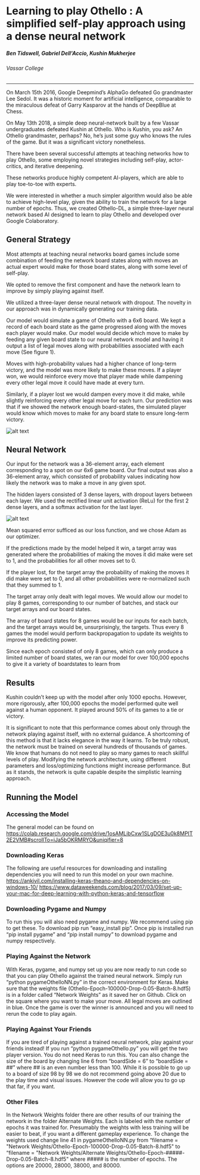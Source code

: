 # Learning to play Othello : A simplified self-play approach using a dense neural network
##### Ben Tidswell, Gabriel Dell'Accio, Kushin Mukherjee
###### Vassar College

-------------------


On March 15th 2016, Google Deepmind’s AlphaGo defeated Go grandmaster Lee Sedol. It was a historic moment for artificial intelligence, comparable to the miraculous defeat of Garry Kasparov at the hands of DeepBlue at Chess.

On May 13th 2018, a simple deep neural-network built by a few Vassar undergraduates defeated Kushin at Othello. Who is Kushin, you ask? An Othello grandmaster, perhaps? No, he’s just some guy who knows the rules of the game. But it was a significant victory nonetheless.

There have been several successful attempts at teaching networks how to play Othello, some employing novel strategies including self-play, actor-critics, and iterative deepening.

These networks produce highly competent AI-players, which are able to play toe-to-toe with experts.

We were interested in whether a much simpler algorithm would also be able to achieve high-level play, given the ability to train the network for a large number of epochs. Thus, we created Othello-DL, a simple three-layer neural network based AI designed to learn to play Othello and developed over Google Colaboratory.

## General Strategy

Most attempts at teaching neural networks board games include some combination of feeding the network board states along with moves an actual expert would make for those board states, along with some level of self-play.

We opted to remove the first component and have the network learn to improve by simply playing against itself.
      
We utilized a three-layer dense neural network with dropout. The novelty in our approach was in dynamically generating our training data.

Our model would simulate a game of Othello with a 6x6 board. We kept a record of each board state as the game progressed along with the moves each player would make.
Our model would decide which move to make by feeding any given board state to our neural network model and having it output a list of legal moves along with probabilities associated with each move (See figure 1). 

Moves with high-probability values had a higher chance of long-term victory, and the model was more likely to make these moves. If a player won, we would reinforce every move that player made while dampening every other legal move it could have made at every turn. 

Similarly, if a player lost we would dampen every move it did make, while slightly reinforcing every other legal move for each turn. Our prediction was that if we showed the network enough board-states, the simulated player would know which moves to make for any board state to ensure long-term victory.

![alt text](./boardFigure.PNG)

## Neural Network

Our input for the network was a 36-element array, each element corresponding to a spot on our 6x6 game board. Our final output was also a 36-element array, which consisted of probability values indicating how likely the network was to make a move in any given spot.

The hidden layers consisted of 3 dense layers, with dropout layers between each layer. We used the rectified linear unit activation (ReLu) for the first 2 dense layers, and a softmax activation for the last layer.

![alt text](./neuralNetFig.PNG)

Mean squared error sufficed as our loss function, and we chose Adam as our optimizer. 


If the predictions made by the model helped it win, a target array was generated where the probabilities of making the moves it did make were set to 1, and the probabilities for all other moves set to 0.
     
If the player lost, for the target array the probability of making the moves it did make were set to 0, and all other probabilities were re-normalized such that they summed to 1.

The target array only dealt with legal moves.
We would allow our model to play 8 games, corresponding to our number of batches, and stack our target arrays and our board states.

The array of board states for 8 games would be our inputs for each batch, and the target arrays would be, unsurprisingly, the targets.
Thus every 8 games the model would perform backpropagation to update its weights to improve its predicting power.

Since each epoch consisted of only 8 games, which can only produce a limited number of board states, we ran our model for over 100,000 epochs to give it a variety of boardstates to learn from

## Results


Kushin couldn’t keep up with the model after only 1000 epochs.
However, more rigorously, after 100,000 epochs the model performed quite well against a human opponent. It played around 50% of its games to a tie or victory.

It is significant to note that this performance comes about only through the network playing against itself, with no external guidance. A shortcoming of this method is that it lacks elegance in the way it learns. To be truly robust, the network must be trained on several hundreds of thousands of games. We know that humans do not need to play so many games to reach skillful levels of play. Modifying the network architecture, using different parameters and loss/optimizing functions might increase performance. But as it stands, the network is quite capable despite the simplistic learning approach. 


## Running the Model
### Accessing the Model

The general model can be found on 
https://colab.research.google.com/drive/1osAMLibCxw1SLgDOE3u0k8MPIT2E2VMB#scrollTo=iJa5bOKRMRYO&uniqifier=8


### Downloading Keras

The following are useful resources for downloading and installing dependencies you will need to run this model on your own machine.
https://ankivil.com/installing-keras-theano-and-dependencies-on-windows-10/	https://www.dataweekends.com/blog/2017/03/09/set-up-your-mac-for-deep-learning-with-python-keras-and-tensorflow


### Downloading Pygame and Numpy

To run this you will also need pygame and numpy. We recommend using pip to get these. To download pip run “easy_install pip”. Once pip is installed run “pip install pygame” and “pip install numpy” to download pygame and numpy respectively. 

### Playing Against the Network

With Keras, pygame, and numpy set up you are now ready to run code so that you can play Othello against the trained neural network. Simply run “python pygameOthelloNN.py” in the correct environment for Keras. Make sure that the weights file (Othello-Epoch-100000-Drop-0.05-Batch-8.hdf5) is in a folder called “Network Weights” as it saved her on Github. Click on the square where you want to make your move. All legal moves are outlined in blue. Once the game is over the winner is announced and you will need to rerun the code to play again.

### Playing Against Your Friends

If you are tired of playing against a trained neural network, play against your friends instead! If you run “python pygameOthello.py” you will get the two player version. You do not need Keras to run this. You can also change the size of the board by changing line 6 from “boardSide = 6” to “boardSide = ##” where ## is an even number less than 100. While it is possible to go up to a board of size 98 by 98 we do not recommend going above 20 due to the play time and visual issues. However the code will allow you to go up that far, if you want. 

### Other Files

In the Network Weights folder there are other results of our training the network  in the folder Alternate Weights. Each is labeled with the number of epochs it was trained for. Presumably the weights with less training will be easier to beat, if you want a different gameplay experience. To change the weights used change line 41 in pygameOthelloNN.py from “filename = "Network Weights/Othello-Epoch-100000-Drop-0.05-Batch-8.hdf5" to “filename = "Network Weights/Alternate Weights/Othello-Epoch-#####-Drop-0.05-Batch-8.hdf5" where ##### is the number of epochs. The options are 20000, 28000, 38000, and 80000.
